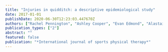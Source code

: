 ```yaml
---
title: "Injuries in quidditch: a descriptive epidemiological study"
date: 2017-01-01
publishDate: 2020-06-30T12:23:03.447670Z
authors: ["Rachel Pennington", "Ashley Cooper", "Evan Edmond", "Alastair Faulkner", "Michael J Reidy", "Peter SE Davies"]
publication_types: ["2"]
abstract: ""
featured: false
publication: "*International journal of sports physical therapy*"
---
```


